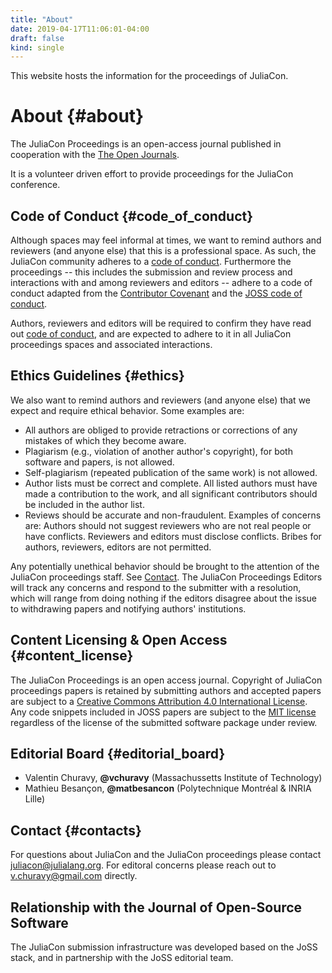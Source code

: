 ```yaml
---
title: "About"
date: 2019-04-17T11:06:01-04:00
draft: false
kind: single
---
```


This website hosts the information for the proceedings of JuliaCon.

# About {#about}

The JuliaCon Proceedings is an open-access journal published in
cooperation with the [The Open Journals](http://www.theoj.org/).

It is a volunteer driven effort to provide proceedings for the JuliaCon conference.

## Code of Conduct {#code_of_conduct}

Although spaces may feel informal at times, we want to remind authors and reviewers (and anyone else) that this is a professional space. As such,
the JuliaCon community adheres to a [code of conduct](https://juliacon.org/2019/coc). Furthermore the proceedings -- this includes the submission
and review process and interactions with and among reviewers and editors -- adhere to a code of conduct adapted from the [Contributor Covenant](https://www.contributor-covenant.org/)
and the [JOSS code of conduct](https://github.com/openjournals/joss/blob/master/CODE_OF_CONDUCT.md).

Authors, reviewers and editors will be required to confirm they have read out [code of conduct](/coc), and are expected to adhere to it in all
JuliaCon proceedings spaces and associated interactions.

## Ethics Guidelines {#ethics}

We also want to remind authors and reviewers (and anyone else) that we expect and require ethical behavior. Some examples are:

- All authors are obliged to provide retractions or corrections of any mistakes of which they become aware.
- Plagiarism (e.g., violation of another author's copyright), for both software and papers, is not allowed.
- Self-plagiarism (repeated publication of the same work) is not allowed.
- Author lists must be correct and complete. All listed authors must have made a contribution to the work, and all significant contributors should be included in the author list.
- Reviews should be accurate and non-fraudulent. Examples of concerns are: Authors should not suggest reviewers who are not real people or have conflicts. Reviewers and editors must disclose conflicts. Bribes for authors, reviewers, editors are not permitted.

Any potentially unethical behavior should be brought to the attention of the JuliaCon proceedings staff. See [Contact](#contact).
The JuliaCon Proceedings Editors will track any concerns and respond to the submitter with a resolution,
which will range from doing nothing if the editors disagree about the issue to withdrawing papers and notifying authors' institutions.

## Content Licensing & Open Access {#content_license}

The JuliaCon Proceedings is an open access journal. Copyright of JuliaCon proceedings papers
is retained by submitting authors and accepted papers are subject to a [Creative Commons Attribution 4.0 International License](http://creativecommons.org/licenses/by/4.0/").
Any code snippets included in JOSS papers are subject to the [MIT license](https://opensource.org/licenses/MIT)
regardless of the license of the submitted software package under review.</p>

## Editorial Board {#editorial_board}

- Valentin Churavy, **@vchuravy** (Massachussetts Institute of Technology)
- Mathieu Besançon, **@matbesancon** (Polytechnique Montréal & INRIA Lille)

## Contact {#contacts}

For questions about JuliaCon and the JuliaCon proceedings please contact <juliacon@julialang.org>.
For editoral concerns please reach out to <v.churavy@gmail.com> directly.

## Relationship with the Journal of Open-Source Software

The JuliaCon submission infrastructure was developed based on the JoSS stack,
and in partnership with the JoSS editorial team.
